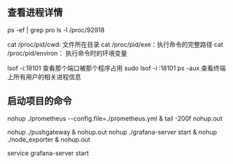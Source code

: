 ## 查看进程详情
ps -ef | grep pro
ls -l /proc/92918


cat /proc/pid/cwd: 文件所在目录
cat /proc/pid/exe：执行命令的完整路径
cat /proc/pid/environ： 执行命令时的环境变量


lsof -i:18101 查看那个端口被那个程序占用
sudo lsof -i :18101
ps -aux 查看终端上所有用户的相关进程信息

## 启动项目的命令

nohup ./prometheus --config.file=./prometheus.yml & tail -200f nohup.out

nohup ./pushgateway & nohup.out
nohup ./grafana-server start &
nohup ./node_exporter & nohup.out


service grafana-server start